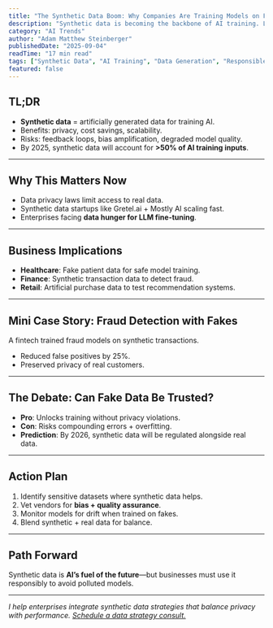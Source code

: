 ```yaml
---
title: "The Synthetic Data Boom: Why Companies Are Training Models on Fake Data"
description: "Synthetic data is becoming the backbone of AI training. Learn why it’s booming, the benefits, and the risks for enterprises."
category: "AI Trends"
author: "Adam Matthew Steinberger"
publishedDate: "2025-09-04"
readTime: "17 min read"
tags: ["Synthetic Data", "AI Training", "Data Generation", "Responsible AI"]
featured: false
---
```


## TL;DR
- **Synthetic data** = artificially generated data for training AI.  
- Benefits: privacy, cost savings, scalability.  
- Risks: feedback loops, bias amplification, degraded model quality.  
- By 2025, synthetic data will account for **>50% of AI training inputs**.  

---

## Why This Matters Now

- Data privacy laws limit access to real data.  
- Synthetic data startups like Gretel.ai + Mostly AI scaling fast.  
- Enterprises facing **data hunger for LLM fine-tuning**.  

---

## Business Implications

- **Healthcare**: Fake patient data for safe model training.  
- **Finance**: Synthetic transaction data to detect fraud.  
- **Retail**: Artificial purchase data to test recommendation systems.  

---

## Mini Case Story: Fraud Detection with Fakes

A fintech trained fraud models on synthetic transactions.  
- Reduced false positives by 25%.  
- Preserved privacy of real customers.  

---

## The Debate: Can Fake Data Be Trusted?

- **Pro**: Unlocks training without privacy violations.  
- **Con**: Risks compounding errors + overfitting.  
- **Prediction**: By 2026, synthetic data will be regulated alongside real data.  

---

## Action Plan

1. Identify sensitive datasets where synthetic data helps.  
2. Vet vendors for **bias + quality assurance**.  
3. Monitor models for drift when trained on fakes.  
4. Blend synthetic + real data for balance.  

---

## Path Forward

Synthetic data is **AI’s fuel of the future**—but businesses must use it responsibly to avoid polluted models.  

---

*I help enterprises integrate synthetic data strategies that balance privacy with performance. [Schedule a data strategy consult.](/services/ai-consulting)*
